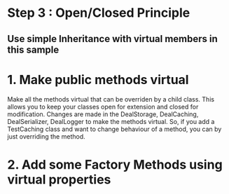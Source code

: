 # Step 3 : Open/Closed Principle

## Use simple Inheritance with virtual members in this sample

# 1. Make public methods virtual
Make all the methods virtual that can be overriden by a child class.
This allows you to keep your classes open for extension and closed for modification.
Changes are made in the DealStorage, DealCaching, DealSerializer, DealLogger to make the methods virtual.
So, if you add a TestCaching class and want to change behaviour of a method, you can by just overriding the method.


# 2. Add some Factory Methods using virtual properties

